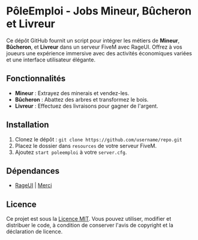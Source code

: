 # PôleEmploi - Jobs Mineur, Bûcheron et Livreur

Ce dépôt GitHub fournit un script pour intégrer les métiers de **Mineur**, **Bûcheron**, et **Livreur** dans un serveur FiveM avec RageUI. Offrez à vos joueurs une expérience immersive avec des activités économiques variées et une interface utilisateur élégante.

## Fonctionnalités

- **Mineur** : Extrayez des minerais et vendez-les.
- **Bûcheron** : Abattez des arbres et transformez le bois.
- **Livreur** : Effectuez des livraisons pour gagner de l'argent.

## Installation

1. Clonez le dépôt : `git clone https://github.com/username/repo.git`
2. Placez le dossier dans `resources` de votre serveur FiveM.
3. Ajoutez `start poleemploi` à votre `server.cfg`.

## Dépendances

- [RageUI](https://github.com/ImBaphomettt/RageUI) | [Merci](https://github.com/ImBaphomettt) 

## Licence

Ce projet est sous la [Licence MIT](https://opensource.org/licenses/MIT). Vous pouvez utiliser, modifier et distribuer le code, à condition de conserver l'avis de copyright et la déclaration de licence.

